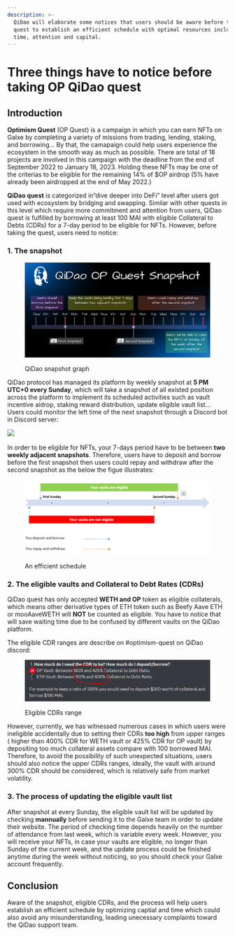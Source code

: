 ```yaml
---
description: >-
  QiDao will elaborate some notices that users should be aware before taking the
  quest to establish an efficient schedule with optimal resources including
  time, attention and capital.
---
```


# Three things have to notice before taking OP QiDao quest

## Introduction

**Optimism Quest** (OP Quest) is a campaign in which you can earn NFTs on Galxe by completing a variety of missions from trading, lending, staking, and borrowing… By that, the camapaign could help users experience the ecosystem in the smooth way as much as possible.  There are total of 18 projects are involved in this campaign with the deadline from the end of September 2022 to January 18, 2023. Holding these NFTs may be one of the criterias to be eligible for the remaining 14% of $OP airdrop (5% have already been airdropped at the end of May 2022.)

**QiDao quest** is categorized in“dive deeper into DeFi” level after users got used with ecosystem by bridging and swapping. Similar with other quests in this level which require more commitment and attention from users, QiDao quest is fulfilled by borrowing at least 100 MAI with eligible Collateral to Debts (CDRs) for a 7-day period to be eligible for NFTs. However, before taking the quest, users need to notice:

### 1. The snapshot

<figure><img src="../../.gitbook/assets/Frame 4(4).png" alt=""><figcaption><p>QiDao snapshot graph</p></figcaption></figure>

QiDao protocol has managed its platform by weekly snapshot at **5 PM UTC+0 every Sunday**, which will take a snapshot of all existed position across the platform to implement its scheduled activities such as vault incentive aidrop, staking reward distribution, update eligible vault list… Users could monitor the left time of the next snapshot through a Discord bot in Discord server:

![](https://lh6.googleusercontent.com/Z0dJ9C4WbzgddHF5rZuL9fyuBPbiIrHFwbHepTpC59Cjkvprq61a\_8bCnXsc2N1u9xty1M0u8xixhQLcwlK2Xz2adyGEW5YxLL9H01i8LBR1\_W12v6FGiJHvCaJVYN\_QR0zBzc6-UfOrv3890kWh1JDYp1ka0gm3BPZEvJvSaphTfKnzcsczq84uj9aKM-RmOIqkiu-s\_g)

In order to be eligible for NFTs, your 7-days period have to be between **two weekly adjacent snapshots**. Therefore, users have to deposit and borrow before the first snapshot then users could repay and withdraw after the second snapshot as the below the figue illustrates:

<figure><img src="../../.gitbook/assets/Capture (2).PNG" alt=""><figcaption><p>An efficient schedule</p></figcaption></figure>

### 2. The eligible vaults and Collateral to Debt Rates (CDRs)

QiDao quest has only accepted **WETH and OP** token as eligible collaterals, which means other derivative types of ETH token such as Beefy Aave ETH or mooAaveWETH will **NOT** be counted as eligible. You have to notice that will save waiting time due to be confused by different vaults on the QiDao platform.

The eligible CDR ranges are describe on #optimism-quest on QiDao discord:

<figure><img src="../../.gitbook/assets/Capture (3).PNG" alt=""><figcaption><p>Eligible CDRs range</p></figcaption></figure>

However, currently, we has witnessed numerous cases in which users were ineligible accidentally due to setting their CDRs **too high** from upper ranges ( higher than 400% CDR for WETH vault or 425% CDR for OP vault) by depositing too much collateral assets compare with 100 borrowed MAI. Therefore, to avoid the possibility of such unexpected situations, users should also notice the upper CDRs ranges, ideally, the vault with around 300% CDR should be considered, which is relatively safe from market volatility.

### 3. The process of updating the eligible vault list

After snapshot at every Sunday, the eligible vault list will be updated by checking **mannually** before sending it to the Galxe team in order to update their website. The period of checking time depends heavily on the number of attendance from last week, which is variable every week. However, you will receive your NFTs, in case your vaults are eligible, no longer than Sunday of the current week, and the update process could be finished anytime during the week without noticing, so you should check your Galxe account frequently.

## Conclusion

Aware of the snapshot, eligible CDRs, and the process will help users establish an efficient schedule by optimizing captial and time which could also avoid any misunderstanding, leading unecessary complaints toward the QiDao support team.
